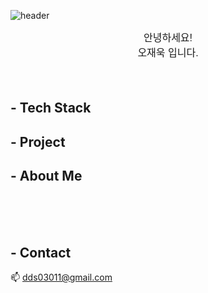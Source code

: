 ![header](https://capsule-render.vercel.app/api?type=VENOM&height=200&text=WELCOME!-nl-JAEUK'S%20Git%Hub.&animation=fadeIn&color=0:EEFF00,100:a82da8&fontColor=FFFF)

<div align="center" style="font-family: Arial, sans-serif; font-size: 16px;">
    안녕하세요!<br>
    오재욱 입니다.<br><br><br>
</div>


## - Tech Stack
<div> 
    
</div>

## - Project

## - About Me 
<div>
        
</br></br></br>
</div>  

## - Contact
📫 dds03011@gmail.com

